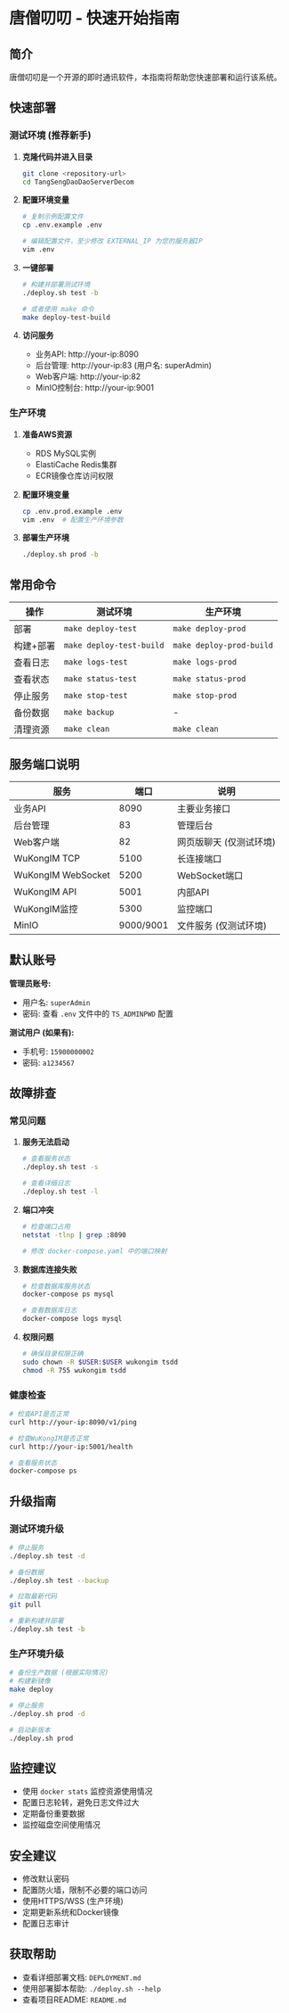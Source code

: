 # 唐僧叨叨 - 快速开始指南

## 简介

唐僧叨叨是一个开源的即时通讯软件，本指南将帮助您快速部署和运行该系统。

## 快速部署

### 测试环境 (推荐新手)

1. **克隆代码并进入目录**
   ```bash
   git clone <repository-url>
   cd TangSengDaoDaoServerDecom
   ```

2. **配置环境变量**
   ```bash
   # 复制示例配置文件
   cp .env.example .env
   
   # 编辑配置文件，至少修改 EXTERNAL_IP 为您的服务器IP
   vim .env
   ```

3. **一键部署**
   ```bash
   # 构建并部署测试环境
   ./deploy.sh test -b
   
   # 或者使用 make 命令
   make deploy-test-build
   ```

4. **访问服务**
   - 业务API: http://your-ip:8090
   - 后台管理: http://your-ip:83 (用户名: superAdmin)
   - Web客户端: http://your-ip:82
   - MinIO控制台: http://your-ip:9001

### 生产环境

1. **准备AWS资源**
   - RDS MySQL实例
   - ElastiCache Redis集群
   - ECR镜像仓库访问权限

2. **配置环境变量**
   ```bash
   cp .env.prod.example .env
   vim .env  # 配置生产环境参数
   ```

3. **部署生产环境**
   ```bash
   ./deploy.sh prod -b
   ```

## 常用命令

| 操作 | 测试环境 | 生产环境 |
|------|----------|----------|
| 部署 | `make deploy-test` | `make deploy-prod` |
| 构建+部署 | `make deploy-test-build` | `make deploy-prod-build` |
| 查看日志 | `make logs-test` | `make logs-prod` |
| 查看状态 | `make status-test` | `make status-prod` |
| 停止服务 | `make stop-test` | `make stop-prod` |
| 备份数据 | `make backup` | - |
| 清理资源 | `make clean` | `make clean` |

## 服务端口说明

| 服务 | 端口 | 说明 |
|------|------|------|
| 业务API | 8090 | 主要业务接口 |
| 后台管理 | 83 | 管理后台 |
| Web客户端 | 82 | 网页版聊天 (仅测试环境) |
| WuKongIM TCP | 5100 | 长连接端口 |
| WuKongIM WebSocket | 5200 | WebSocket端口 |
| WuKongIM API | 5001 | 内部API |
| WuKongIM监控 | 5300 | 监控端口 |
| MinIO | 9000/9001 | 文件服务 (仅测试环境) |

## 默认账号

**管理员账号:**
- 用户名: `superAdmin`
- 密码: 查看 `.env` 文件中的 `TS_ADMINPWD` 配置

**测试用户 (如果有):**
- 手机号: `15900000002`
- 密码: `a1234567`

## 故障排查

### 常见问题

1. **服务无法启动**
   ```bash
   # 查看服务状态
   ./deploy.sh test -s
   
   # 查看详细日志
   ./deploy.sh test -l
   ```

2. **端口冲突**
   ```bash
   # 检查端口占用
   netstat -tlnp | grep :8090
   
   # 修改 docker-compose.yaml 中的端口映射
   ```

3. **数据库连接失败**
   ```bash
   # 检查数据库服务状态
   docker-compose ps mysql
   
   # 查看数据库日志
   docker-compose logs mysql
   ```

4. **权限问题**
   ```bash
   # 确保目录权限正确
   sudo chown -R $USER:$USER wukongim tsdd
   chmod -R 755 wukongim tsdd
   ```

### 健康检查

```bash
# 检查API是否正常
curl http://your-ip:8090/v1/ping

# 检查WuKongIM是否正常
curl http://your-ip:5001/health

# 查看服务状态
docker-compose ps
```

## 升级指南

### 测试环境升级
```bash
# 停止服务
./deploy.sh test -d

# 备份数据
./deploy.sh test --backup

# 拉取最新代码
git pull

# 重新构建并部署
./deploy.sh test -b
```

### 生产环境升级
```bash
# 备份生产数据 (根据实际情况)
# 构建新镜像
make deploy

# 停止服务
./deploy.sh prod -d

# 启动新版本
./deploy.sh prod
```

## 监控建议

- 使用 `docker stats` 监控资源使用情况
- 配置日志轮转，避免日志文件过大
- 定期备份重要数据
- 监控磁盘空间使用情况

## 安全建议

- 修改默认密码
- 配置防火墙，限制不必要的端口访问
- 使用HTTPS/WSS (生产环境)
- 定期更新系统和Docker镜像
- 配置日志审计

## 获取帮助

- 查看详细部署文档: `DEPLOYMENT.md`
- 使用部署脚本帮助: `./deploy.sh --help`
- 查看项目README: `README.md`

